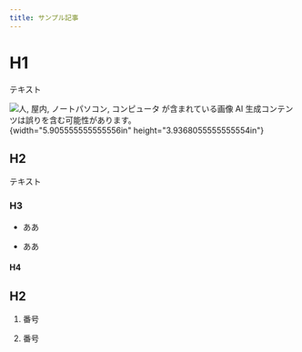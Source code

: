 ```yaml
---
title: サンプル記事
---
```


# H1

テキスト

![人, 屋内, ノートパソコン, コンピュータ が含まれている画像 AI
生成コンテンツは誤りを含む可能性があります。](./media/image1.png){width="5.905555555555556in"
height="3.9368055555555554in"}

## H2

テキスト

### H3

- ああ

- ああ

#### H4

## H2

1.  番号

2.  番号
